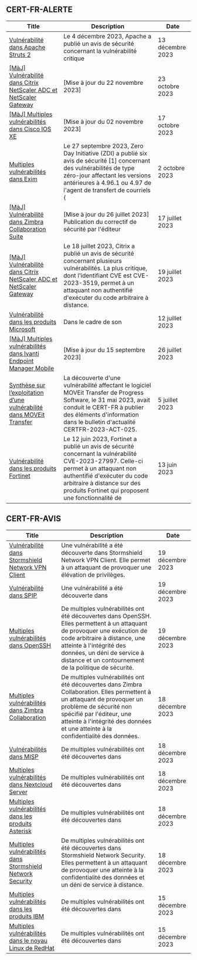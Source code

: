 
## CERT-FR-ALERTE
|Title|Description|Date|
|---|---|---|
| [Vulnérabilité dans Apache Struts 2](https://www.cert.ssi.gouv.fr/alerte/CERTFR-2023-ALE-013/) | Le 4 décembre 2023, Apache a publié un avis de sécurité concernant la vulnérabilité critique  | 13 décembre 2023 |
| [[MàJ] Vulnérabilité dans Citrix NetScaler ADC et NetScaler Gateway](https://www.cert.ssi.gouv.fr/alerte/CERTFR-2023-ALE-012/) | [Mise à jour du 22 novembre 2023] | 23 octobre 2023 |
| [[MàJ] Multiples vulnérabilités dans Cisco IOS XE](https://www.cert.ssi.gouv.fr/alerte/CERTFR-2023-ALE-011/) | [Mise à jour du 02 novembre 2023] | 17 octobre 2023 |
| [Multiples vulnérabilités dans Exim](https://www.cert.ssi.gouv.fr/alerte/CERTFR-2023-ALE-010/) | Le 27 septembre 2023, Zero Day Initiative (ZDI) a publié six avis de sécurité [1] concernant des vulnérabilités de type zéro-jour affectant les versions antérieures à 4.96.1 ou 4.97 de l'agent de transfert de courriels ( | 2 octobre 2023 |
| [[MàJ] Vulnérabilité dans Zimbra Collaboration Suite](https://www.cert.ssi.gouv.fr/alerte/CERTFR-2023-ALE-007/) | [Mise à jour du 26 juillet 2023] Publication du correctif de sécurité par l'éditeur | 17 juillet 2023 |
| [[MàJ] Vulnérabilité dans Citrix NetScaler ADC et NetScaler Gateway](https://www.cert.ssi.gouv.fr/alerte/CERTFR-2023-ALE-008/) | Le 18 juillet 2023, Citrix a publié un avis de sécurité concernant plusieurs vulnérabilités. La plus critique, dont l'identifiant CVE est CVE-2023-3519, permet à un attaquant non authentifié d'exécuter du code arbitraire à distance. | 19 juillet 2023 |
| [Vulnérabilité dans les produits Microsoft](https://www.cert.ssi.gouv.fr/alerte/CERTFR-2023-ALE-006/) | Dans le cadre de son  | 12 juillet 2023 |
| [[MàJ] Multiples vulnérabilités dans Ivanti Endpoint Manager Mobile](https://www.cert.ssi.gouv.fr/alerte/CERTFR-2023-ALE-009/) | [Mise à jour du 15 septembre 2023]  | 26 juillet 2023 |
| [Synthèse sur l’exploitation d’une vulnérabilité dans MOVEit Transfer](https://www.cert.ssi.gouv.fr/alerte/CERTFR-2023-ALE-005/) | La découverte d'une vulnérabilité affectant le logiciel MOVEit Transfer de Progress Software, le 31 mai 2023, avait conduit le CERT-FR à publier des éléments d'information dans le bulletin d'actualité CERTFR-2023-ACT-025. | 5 juillet 2023 |
| [Vulnérabilité dans les produits Fortinet](https://www.cert.ssi.gouv.fr/alerte/CERTFR-2023-ALE-004/) | Le 12 juin 2023, Fortinet a publié un avis de sécurité concernant la vulnérabilité CVE-2023-27997. Celle-ci permet à un attaquant non authentifié d'exécuter du code arbitraire à distance sur des produits Fortinet qui proposent une fonctionnalité de  | 13 juin 2023 |
## CERT-FR-AVIS
|Title|Description|Date|
|---|---|---|
| [Vulnérabilité dans Stormshield Network VPN Client](https://www.cert.ssi.gouv.fr/avis/CERTFR-2023-AVI-1046/) | Une vulnérabilité a été découverte dans Stormshield Network VPN Client. Elle permet à un attaquant de provoquer une élévation de privilèges. | 19 décembre 2023 |
| [Vulnérabilité dans SPIP](https://www.cert.ssi.gouv.fr/avis/CERTFR-2023-AVI-1045/) | Une vulnérabilité a été découverte dans  | 19 décembre 2023 |
| [Multiples vulnérabilités dans OpenSSH](https://www.cert.ssi.gouv.fr/avis/CERTFR-2023-AVI-1044/) | De multiples vulnérabilités ont été découvertes dans OpenSSH. Elles permettent à un attaquant de provoquer une exécution de code arbitraire à distance, une atteinte à l'intégrité des données, un déni de service à distance et un contournement de la politique de sécurité. | 19 décembre 2023 |
| [Multiples vulnérabilités dans Zimbra Collaboration](https://www.cert.ssi.gouv.fr/avis/CERTFR-2023-AVI-1043/) | De multiples vulnérabilités ont été découvertes dans Zimbra Collaboration. Elles permettent à un attaquant de provoquer un problème de sécurité non spécifié par l'éditeur, une atteinte à l'intégrité des données et une atteinte à la confidentialité des données. | 18 décembre 2023 |
| [Vulnérabilités dans MISP](https://www.cert.ssi.gouv.fr/avis/CERTFR-2023-AVI-1042/) | De multiples vulnérabilités ont été découvertes dans | 18 décembre 2023 |
| [Multiples vulnérabilités dans Nextcloud Server](https://www.cert.ssi.gouv.fr/avis/CERTFR-2023-AVI-1041/) | De multiples vulnérabilités ont été découvertes dans  | 18 décembre 2023 |
| [Multiples vulnérabilités dans les produits Asterisk](https://www.cert.ssi.gouv.fr/avis/CERTFR-2023-AVI-1040/) | De multiples vulnérabilités ont été découvertes dans  | 18 décembre 2023 |
| [Multiples vulnérabilités dans Stormshield Network Security](https://www.cert.ssi.gouv.fr/avis/CERTFR-2023-AVI-1039/) | De multiples vulnérabilités ont été découvertes dans Stormshield Network Security. Elles permettent à un attaquant de provoquer une atteinte à la confidentialité des données et un déni de service à distance. | 18 décembre 2023 |
| [Multiples vulnérabilités dans les produits IBM](https://www.cert.ssi.gouv.fr/avis/CERTFR-2023-AVI-1038/) | De multiples vulnérabilités ont été découvertes dans  | 15 décembre 2023 |
| [Multiples vulnérabilités dans le noyau Linux de RedHat](https://www.cert.ssi.gouv.fr/avis/CERTFR-2023-AVI-1037/) | De multiples vulnérabilités ont été découvertes dans  | 15 décembre 2023 |
